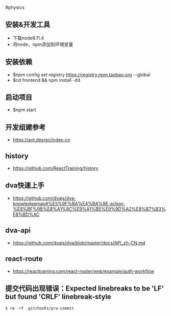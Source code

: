 #physics

## 安装&开发工具
* 下载node6.11.4
* 将node，npm添加到环境变量

## 安装依赖
* $npm config set registry https://registry.npm.taobao.org --global
* $cd frontend && npm install -dd

## 启动项目
* $npm start

## 开发组建参考
* https://ant.design/index-cn

## history 
* https://github.com/ReactTraining/history

## dva快速上手 
* https://github.com/dvajs/dva-knowledgemap#%E5%9F%BA%E4%BA%8E-action-%E8%BF%9B%E8%A1%8C%E9%A1%B5%E9%9D%A2%E8%B7%B3%E8%BD%AC

## dva-api
* https://github.com/dvajs/dva/blob/master/docs/API_zh-CN.md

## react-route 
* https://reacttraining.com/react-router/web/example/auth-workflow


## 提交代码出现错误：Expected linebreaks to be 'LF' but found 'CRLF' linebreak-style
```
$ rm -rf .git/hooks/pre-commit
```
